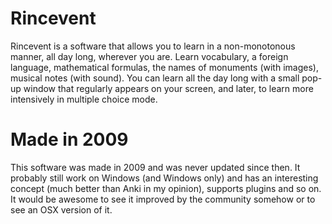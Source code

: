 # Rincevent
Rincevent is a software that allows you to learn in a non-monotonous manner, all day long, wherever you are. Learn vocabulary, a foreign language, mathematical formulas, the names of monuments (with images), musical notes (with sound). You can learn all the day long with a small pop-up window that regularly appears on your screen, and later, to learn more intensively in multiple choice mode.

# Made in 2009
This software was made in 2009 and was never updated since then. It probably still work on Windows (and Windows only) and has an interesting concept (much better than Anki in my opinion), supports plugins and so on. It would be awesome to see it improved by the community somehow or to see an OSX version of it.

